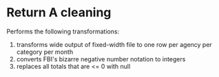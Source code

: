 # Return A cleaning

Performs the following transformations:
1. transforms wide output of fixed-width file to one row per agency per category per month
2. converts FBI's bizarre negative number notation to integers
3. replaces all totals that are <= 0 with null
